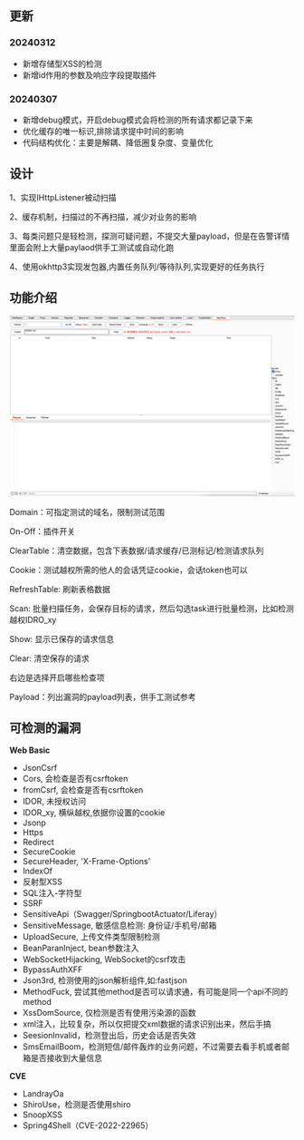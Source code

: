 ## 更新
### 20240312
- 新增存储型XSS的检测
- 新增id作用的参数及响应字段提取插件
### 20240307
- 新增debug模式，开启debug模式会将检测的所有请求都记录下来
- 优化缓存的唯一标识,排除请求提中时间的影响
- 代码结构优化：主要是解耦、降低圈复杂度、变量优化
## 设计
1、实现IHttpListener被动扫描

2、缓存机制，扫描过的不再扫描，减少对业务的影响

3、每类问题只是轻检测，探测可疑问题，不提交大量payload，但是在告警详情里面会附上大量paylaod供手工测试或自动化跑

4、使用okhttp3实现发包器,内置任务队列/等待队列,实现更好的任务执行
## 功能介绍
![img.png](img.png)

Domain：可指定测试的域名，限制测试范围

On-Off：插件开关

ClearTable：清空数据，包含下表数据/请求缓存/已测标记/检测请求队列

Cookie：测试越权所需的他人的会话凭证cookie，会话token也可以

RefreshTable: 刷新表格数据

Scan: 批量扫描任务，会保存目标的请求，然后勾选task进行批量检测，比如检测越权IDRO_xy

Show: 显示已保存的请求信息

Clear: 清空保存的请求

右边是选择开启哪些检查项

Payload：列出漏洞的payload列表，供手工测试参考

## 可检测的漏洞
**Web Basic**
- JsonCsrf
- Cors, 会检查是否有csrftoken
- fromCsrf, 会检查是否有csrftoken
- IDOR, 未授权访问
- IDOR_xy, 横纵越权,依据你设置的cookie
- Jsonp
- Https
- Redirect
- SecureCookie
- SecureHeader, 'X-Frame-Options'
- IndexOf
- 反射型XSS
- SQL注入-字符型
- SSRF
- SensitiveApi（Swagger/SpringbootActuator/Liferay）
- SensitiveMessage, 敏感信息检测: 身份证/手机号/邮箱
- UploadSecure, 上传文件类型限制检测
- BeanParanInject, bean参数注入
- WebSocketHijacking, WebSocket的csrf攻击
- BypassAuthXFF
- Json3rd, 检测使用的json解析组件,如:fastjson
- MethodFuck, 尝试其他method是否可以请求通，有可能是同一个api不同的method
- XssDomSource, 仅检测是否有使用污染源的函数
- xml注入，比较复杂，所以仅把提交xml数据的请求识别出来，然后手搞
- SeesionInvalid，检测登出后，历史会话是否失效
- SmsEmailBoom，检测短信/邮件轰炸的业务问题，不过需要去看手机或者邮箱是否接收到大量信息

**CVE**
- LandrayOa
- ShiroUse，检测是否使用shiro
- SnoopXSS
- Spring4Shell（CVE-2022-22965）

